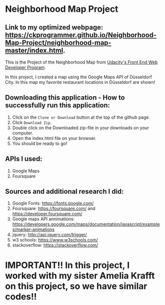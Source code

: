 # Neighborhood Map Project
## Link to my optimized webpage: https://ckprogrammer.github.io/Neighborhood-Map-Project/neighborhood-map-master/index.html.

This is the Project of the Neighborhood Map from [Udacity's Front End Web Developer Program](https://eu.udacity.com/course/front-end-web-developer-nanodegree--nd001).

In this project, I created a map using the Google Maps API of Düsseldorf City. In this map my favorite restaurant locations in Düsseldorf are shown!

## Downloading this application - How to successfully run this application:
1. Click on the ```Clone or Download``` button at the top of the github page.
2. Click ```Download Zip```.
3. Double click on the Downloaded zip-file in your downloads on your computer.
4. Open the index.html file on your browser.
5. You should be ready to go!

## APIs I used:
1. Google Maps
2. Foursquare

## Sources and additional research I did:
1. Google Fonts: https://fonts.google.com/
2. Foursquare: https://foursquare.com/ and https://developer.foursquare.com/
3. Google maps API annimations: https://developers.google.com/maps/documentation/javascript/examples/marker-animations
4. jquery: http://api.jquery.com/trigger/
5. w3 schools: https://www.w3schools.com/
6. stackoverflow: https://stackoverflow.com/

# IMPORTANT!! In this project, I worked with my sister Amelia Krafft on this project, so we have similar codes!!
